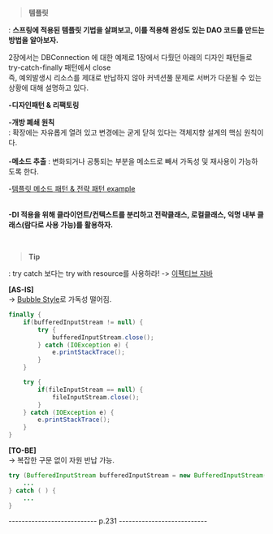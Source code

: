 
>**템플릿**    

: **스프링에 적용된 템플릿 기법을 살펴보고, 이를 적용해 완성도 있는 DAO 코드를 만드는 방법을 알아보자.**  

2장에서는 DBConnection 에 대한 예제로 1장에서 다뤘던 아래의 디자인 패턴들로 try-catch-finally 패턴에서 close   
즉, 예외발생시 리소스를 제대로 반납하지 않아 커넥션풀 문제로 서버가 다운될 수 있는 상황에 대해 설명하고 있다.   

**-디자인패턴 & 리팩토링**  

**-개방 폐쇄 원칙**   
: 확장에는 자유롭게 열려 있고 변경에는 굳게 닫혀 있다는 객체지향 설계의 핵심 원칙이다.  
<br/>
**-메소드 추출**
: 변화되거나 공통되는 부분을 메소드로 빼서 가독성 및 재사용이 가능하도록 한다.  

-[템플릿 메소드 패턴 & 전략 패턴 example](https://github.com/yky03/toby-spring/blob/main/v1/01-ObjectAndDependencyRelationship.md)  
<br/>

**-DI 적용을 위해 클라이언트/컨텍스트를 분리하고 전략클래스, 로컬클래스, 익명 내부 클래스(람다로 사용 가능)를 활용하자.**   

<br/>


>**Tip**  

: try catch 보다는 try with resource를 사용하라! -> [이펙티브 자바](https://sabarada.tistory.com/78)  

**[AS-IS]**   
-> [Bubble Style](https://soft.plusblog.co.kr/164)로 가독성 떨어짐.  
```java
finally {
    if(bufferedInputStream != null) {
        try {
            bufferedInputStream.close();
        } catch (IOException e) {
            e.printStackTrace();
        }
    }

    try {
        if(fileInputStream == null) {
            fileInputStream.close();
        }
    } catch (IOException e) {
        e.printStackTrace();
    }
}
```
**[TO-BE]**  
-> 복잡한 구문 없이 자원 반납 가능.   
```java
try (BufferedInputStream bufferedInputStream = new BufferedInputStream(new FileInputStream(file))){
    ...
} catch ( ) {
    ...
}
```


--------------------------- p.231 ---------------------------
